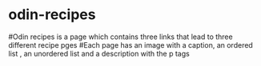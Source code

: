 # odin-recipes
#Odin recipes is a page which contains three links that lead to three different recipe pges
#Each page has an image with a caption, an ordered list , an unordered list and a description with the p tags